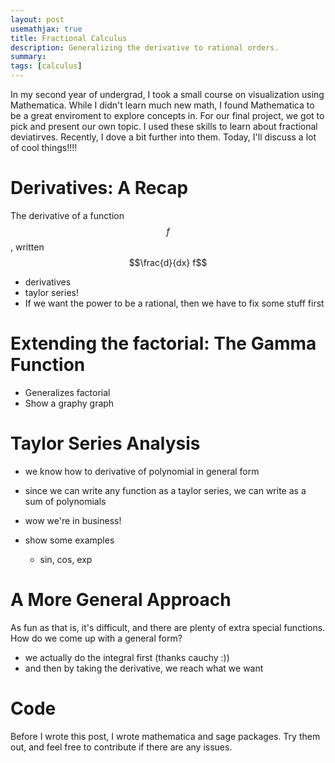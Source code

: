 ```yaml
---
layout: post
usemathjax: true
title: Fractional Calculus
description: Generalizing the derivative to rational orders.
summary:
tags: [calculus]
---
```


In my second year of undergrad, I took a small course on visualization using Mathematica. While I didn't learn much new math, I found Mathematica to be a great enviroment to explore concepts in. For our final project, we got to pick and present our own topic. I used these skills to learn about fractional deviatirves. Recently, I dove a bit further into them. Today, I'll discuss a lot of cool things!!!!

# Derivatives: A Recap

The derivative of a function $$f$$, written $$\frac{d}{dx} f$$

- derivatives
- taylor series!
- If we want the power to be a rational, then we have to fix some stuff first

# Extending the factorial: The Gamma Function

- Generalizes factorial
- Show a graphy graph

# Taylor Series Analysis

- we know how to derivative of polynomial in general form
- since we can write any function as a taylor series, we can write as a sum of polynomials
- wow we're in business!

- show some examples
  - sin, cos, exp

# A More General Approach

As fun as that is, it's difficult, and there are plenty of extra special functions. How do we come up with a general form?

- we actually do the integral first (thanks cauchy :))
- and then by taking the derivative, we reach what we want

# Code

Before I wrote this post, I wrote mathematica and sage packages. Try them out, and feel free to contribute if there are any issues.
